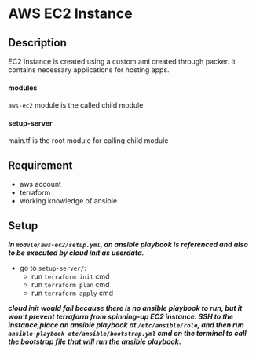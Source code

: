 # AWS EC2 Instance

## Description
EC2 Instance is created using a custom ami created through packer. It contains necessary applications for hosting apps.

#### modules
`aws-ec2` module is the called child module

#### setup-server
main.tf is the root module for calling child module

## Requirement
- aws account
- terraform
- working knowledge of ansible

## Setup
***in `module/aws-ec2/setup.yml`, an ansible playbook is referenced and also to be executed by cloud init as userdata.***

- go to `setup-server/`:
    - run `terraform init` cmd
    - run `terraform plan` cmd
    - run `terraform apply` cmd

***cloud init would fail because there is no ansible playbook to run, but it won't prevent terraform from spinning-up EC2 instance. SSH to the instance,place an ansible playbook at `/etc/ansible/role`, and then run `ansible-playbook etc/ansible/bootstrap.yml` cmd on the terminal to call the bootstrap file that will run the ansible playbook.***